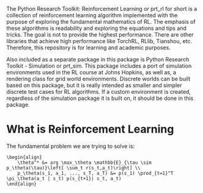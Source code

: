 The Python Research Toolkit: Reinforcement Learning or prt_rl for short is a collection of reinforcement learning
algorithm implemented with the purpose of exploring the fundamental mathematics of RL. The emphasis of these algorithms
is readability and exploring the equations and tips and tricks. The goal is not to provide the highest performance.
There are other libraries that achieve high performance like TorchRL, RLlib, Tianshou, etc. Therefore, this repository
is for learning and academic purposes.

Also included as a separate package in this package is Python Research Toolkit - Simulation or prt_sim. This package
includes a port of simulation environments used in the RL course at Johns Hopkins, as well as, a rendering class for
grid world environments. Discrete worlds can be built based on this package, but it is really intended as smaller and
simpler discrete test cases for RL algorithms. If a custom environment is created, regardless of the simulation package
it is built on, it should be done in this package.

# What is Reinforcement Learning

The fundamental problem we are trying to solve is:
```{math}
\begin{align}
    \theta^* &= arg \max_\theta \mathbb{E}_{\tau \sim p_\theta(\tau)}\left[ \sum_t r(s_t,a_t)\right] \\
    p_\theta(s_1, a_1, ..., s_T, a_T) &= p(s_1) \prod_{t=1}^T \pi_\theta(a_t | s_t) p(s_{t+1}| s_t, a_t)
\end{align}
```
